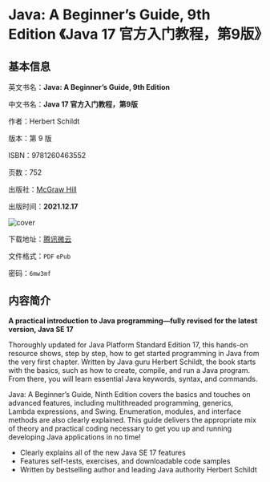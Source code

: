 # Java: A Beginner’s Guide, 9th Edition 《Java 17 官方入门教程，第9版》

## 基本信息

英文书名：**Java: A Beginner’s Guide, 9th Edition**

中文书名：**Java 17 官方入门教程，第9版**

作者：Herbert Schildt

版本：第 9 版

ISBN：9781260463552

页数：752

出版社：[McGraw Hill](https://www.mhprofessional.com/9781260463552-usa-java-a-beginners-guide-ninth-edition-group)

出版时间：**2021.12.17**

<img :src="$withBase('/images/java_a_beginner’s_guide_9th_edition.jpg')" alt="cover">

下载地址：[腾讯微云](https://share.weiyun.com/AZ372LjY)

文件格式：`PDF` `ePub`

密码：`6mw3mf`

## 内容简介

**A practical introduction to Java programming—fully revised for the latest version, Java SE 17**

Thoroughly updated for Java Platform Standard Edition 17, this hands-on resource shows, step by step, how to get started programming in Java from the very first chapter. Written by Java guru Herbert Schildt, the book starts with the basics, such as how to create, compile, and run a Java program. From there, you will learn essential Java keywords, syntax, and commands.

Java: A Beginner’s Guide, Ninth Edition covers the basics and touches on advanced features, including multithreaded programming, generics, Lambda expressions, and Swing. Enumeration, modules, and interface methods are also clearly explained. This guide delivers the appropriate mix of theory and practical coding necessary to get you up and running developing Java applications in no time!

- Clearly explains all of the new Java SE 17 features
- Features self-tests, exercises, and downloadable code samples
- Written by bestselling author and leading Java authority Herbert Schildt